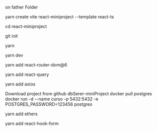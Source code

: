 on father Folder

yarn create vite react-miniproject --template react-ts

cd react-miniproject

git init

yarn

yarn dev

yarn add react-router-dom@6

yarn add react-query

yarn add axios  

Download project from github dbSerer-miniProject
docker pull postgres
docker run -d --name curso -p 5432:5432 -e POSTGRES_PASSWORD=123456 postgres

yarn add ethers

yarn add react-hook-form